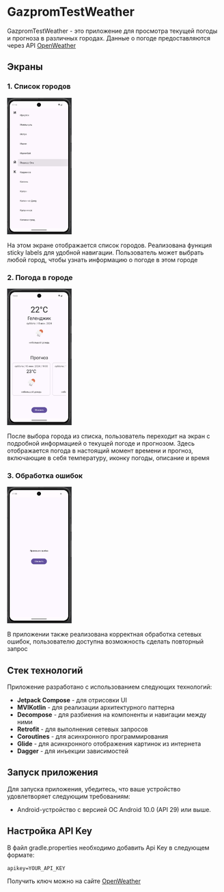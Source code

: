 # GazpromTestWeather

GazpromTestWeather - это приложение для просмотра текущей погоды и прогноза в различных городах. Данные о погоде предоставляются через API [OpenWeather](https://openweathermap.org)

## Экраны

### 1. Список городов

<div style="overflow: auto;">
  <img src="2.png" alt="Список городов с sticky labels" style="width: 30%">
</div>

На этом экране отображается список городов. Реализована функция sticky labels для удобной навигации. Пользователь может выбрать любой город, чтобы узнать информацию о погоде в этом городе

### 2. Погода в городе

<div style="overflow: auto;">
  <img src="1.png" alt="Погода" style="width: 30%">
</div>

После выбора города из списка, пользователь переходит на экран с подробной информацией о текущей погоде и прогнозом. Здесь отображается погода в настоящий момент времени и прогноз, включающие в себя температуру, иконку погоды, описание и время

### 3. Обработка ошибок

<div style="overflow: auto;">
  <img src="3.png" alt="Погода" style="width: 30%">
</div>

В приложении также реализована корректная обработка сетевых ошибок, пользователю доступна возможность сделать повторный запрос

## Стек технологий

Приложение разработано с использованием следующих технологий:

- **Jetpack Compose** - для отрисовки UI
- **MVIKotlin** - для реализации архитектурного паттерна
- **Decompose** - для разбиения на компоненты и навигации между ними
- **Retrofit** - для выполнения сетевых запросов
- **Coroutines** - для асинхронного программирования
- **Glide** - для асинхронного отображения картинок из интернета
- **Dagger** - для инъекции зависимостей

## Запуск приложения

Для запуска приложения, убедитесь, что ваше устройство удовлетворяет следующим требованиям:

- Android-устройство с версией ОС Android 10.0 (API 29) или выше.

## Настройка API Key

В файл gradle.properties необходимо добавить Api Key в следующем формате:

```properties
apikey=YOUR_API_KEY
```

Получить ключ можно на сайте [OpenWeather](https://www.weatherapi.com)
